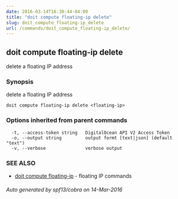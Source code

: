 ```yaml
---
date: 2016-03-14T16:30:44-04:00
title: "doit compute floating-ip delete"
slug: doit_compute_floating-ip_delete
url: /commands/doit_compute_floating-ip_delete/
---
```

## doit compute floating-ip delete

delete a floating IP address

### Synopsis


delete a floating IP address

```
doit compute floating-ip delete <floating-ip>
```

### Options inherited from parent commands

```
  -t, --access-token string   DigitalOcean API V2 Access Token
  -o, --output string         output formt [text|json] (default "text")
  -v, --verbose               verbose output
```

### SEE ALSO
* [doit compute floating-ip](/commands/doit_compute_floating-ip/)	 - floating IP commands

###### Auto generated by spf13/cobra on 14-Mar-2016
